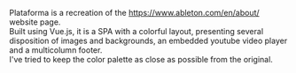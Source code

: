 Plataforma is a recreation of the https://www.ableton.com/en/about/ website page.  
Built using Vue.js, it is a SPA with a colorful layout, presenting several disposition of images and backgrounds, an embedded youtube video player and a multicolumn footer.  
I've tried to keep the color palette as close as possible from the original.
